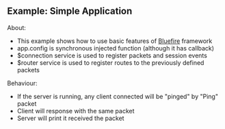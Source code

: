 ## Example: Simple Application

About:
- This example shows how to use basic features of [Bluefire](https://github.com/Gelidus/bluefire) framework
- app.config is synchronous injected function (although it has callback)
- $connection service is used to register packets and session events
- $router service is used to register routes to the previously defined packets

Behaviour:
- If the server is running, any client connected will be "pinged" by "Ping" packet
- Client will response with the same packet
- Server will print it received the packet
